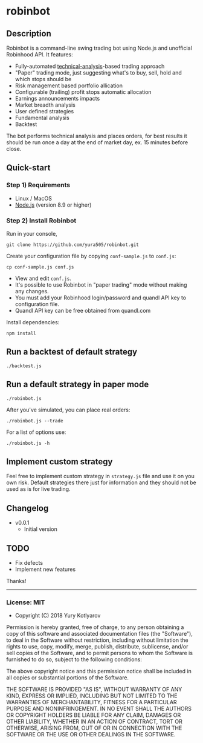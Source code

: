 # robinbot

## Description

Robinbot is a command-line swing trading bot using Node.js and unofficial Robinhood API. It features:

- Fully-automated [technical-analysis](http://stockcharts.com/school/doku.php?id=chart_school:technical_indicators:introduction_to_technical_indicators_and_oscillators)-based trading approach
- "Paper" trading mode, just suggesting what's to buy, sell, hold and which stops should be
- Risk management based portfolio allication
- Configurable (trailing) profit stops automatic allocation
- Earnings announcements impacts
- Market breadth analysis
- User defined strategies
- Fundamental analysis
- Backtest

The bot performs technical analysis and places orders, for best results it should be run once a day at the end of market day, ex. 15 minutes before close.

## Quick-start

### Step 1) Requirements

- Linux / MacOS
- [Node.js](https://nodejs.org/) (version 8.9 or higher)

### Step 2) Install Robinbot

Run in your console,

```
git clone https://github.com/yura505/robinbot.git
```

Create your configuration file by copying `conf-sample.js` to `conf.js`:

```
cp conf-sample.js conf.js
```

- View and edit `conf.js`.
- It's possible to use Robinbot in "paper trading" mode without making any changes.
- You must add your Robinhood login/password and quandl API key to configuration file.
- Quandl API key can be free obtained from quandl.com

Install dependencies:

```
npm install
```

## Run a backtest of default strategy
```
./backtest.js
```

## Run a default strategy in paper mode

```
./robinbot.js
```

After you've simulated, you can place real orders:

```
./robinbot.js --trade
```

For a list of options use:

```
./robinbot.js -h

```

## Implement custom strategy

Feel free to implement custom strategy in `strategy.js` file and use it on you own risk.
Default strategies there just for information and they should not be used as is for live trading.


## Changelog

- v0.0.1
    - Initial version

## TODO

- Fix defects
- Implement new features

Thanks!

- - -

### License: MIT

- Copyright (C) 2018 Yury Kotlyarov

Permission is hereby granted, free of charge, to any person obtaining a copy
of this software and associated documentation files (the &quot;Software&quot;), to deal
in the Software without restriction, including without limitation the rights
to use, copy, modify, merge, publish, distribute, sublicense, and/or sell
copies of the Software, and to permit persons to whom the Software is furnished
to do so, subject to the following conditions:

The above copyright notice and this permission notice shall be included in
all copies or substantial portions of the Software.

THE SOFTWARE IS PROVIDED &quot;AS IS&quot;, WITHOUT WARRANTY OF ANY KIND, EXPRESS OR
IMPLIED, INCLUDING BUT NOT LIMITED TO THE WARRANTIES OF MERCHANTABILITY,
FITNESS FOR A PARTICULAR PURPOSE AND NONINFRINGEMENT. IN NO EVENT SHALL THE
AUTHORS OR COPYRIGHT HOLDERS BE LIABLE FOR ANY CLAIM, DAMAGES OR OTHER
LIABILITY, WHETHER IN AN ACTION OF CONTRACT, TORT OR OTHERWISE, ARISING FROM,
OUT OF OR IN CONNECTION WITH THE SOFTWARE OR THE USE OR OTHER DEALINGS IN THE
SOFTWARE.
